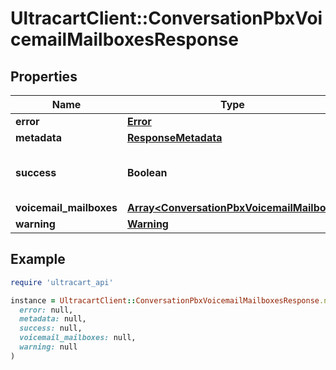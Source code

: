 # UltracartClient::ConversationPbxVoicemailMailboxesResponse

## Properties

| Name | Type | Description | Notes |
| ---- | ---- | ----------- | ----- |
| **error** | [**Error**](Error.md) |  | [optional] |
| **metadata** | [**ResponseMetadata**](ResponseMetadata.md) |  | [optional] |
| **success** | **Boolean** | Indicates if API call was successful | [optional] |
| **voicemail_mailboxes** | [**Array&lt;ConversationPbxVoicemailMailbox&gt;**](ConversationPbxVoicemailMailbox.md) |  | [optional] |
| **warning** | [**Warning**](Warning.md) |  | [optional] |

## Example

```ruby
require 'ultracart_api'

instance = UltracartClient::ConversationPbxVoicemailMailboxesResponse.new(
  error: null,
  metadata: null,
  success: null,
  voicemail_mailboxes: null,
  warning: null
)
```

